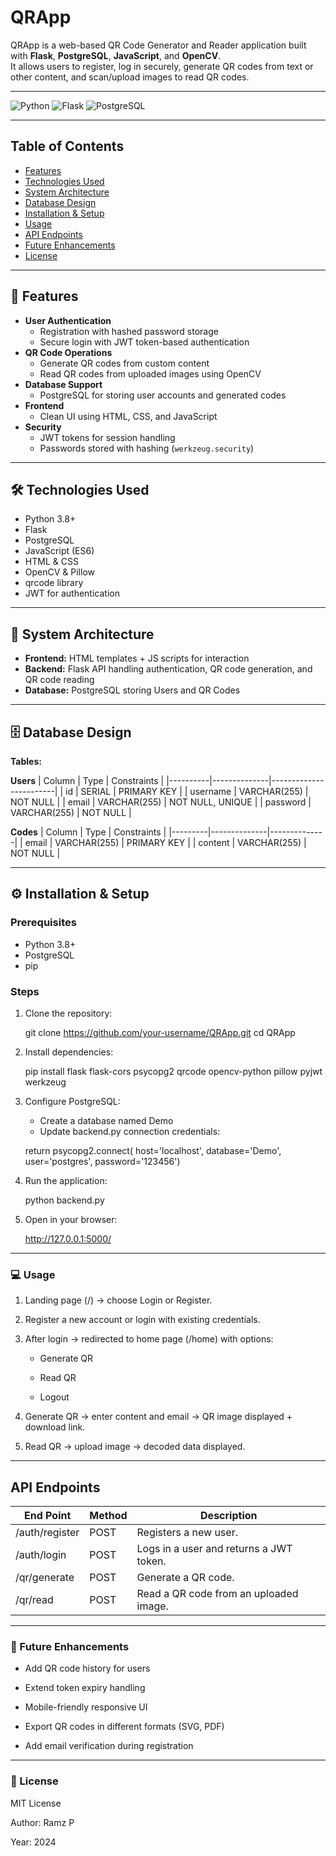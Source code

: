 
# QRApp

QRApp is a web-based QR Code Generator and Reader application built with **Flask**, **PostgreSQL**, **JavaScript**, and **OpenCV**.  
It allows users to register, log in securely, generate QR codes from text or other content, and scan/upload images to read QR codes.

---

![Python](https://img.shields.io/badge/Python-3.8+-blue)
![Flask](https://img.shields.io/badge/Flask-v2.3-green)
![PostgreSQL](https://img.shields.io/badge/PostgreSQL-v15-lightgrey)

---

## Table of Contents

- [Features](#features)  
- [Technologies Used](#technologies-used)  
- [System Architecture](#system-architecture)  
- [Database Design](#database-design)  
- [Installation & Setup](#installation--setup)  
- [Usage](#usage)  
- [API Endpoints](#api-endpoints)  
- [Future Enhancements](#future-enhancements)  
- [License](#license)  

---

## 🚀 Features
- **User Authentication**
  - Registration with hashed password storage
  - Secure login with JWT token-based authentication
- **QR Code Operations**
  - Generate QR codes from custom content
  - Read QR codes from uploaded images using OpenCV
- **Database Support**
  - PostgreSQL for storing user accounts and generated codes
- **Frontend**
  - Clean UI using HTML, CSS, and JavaScript
- **Security**
  - JWT tokens for session handling
  - Passwords stored with hashing (`werkzeug.security`)

---

## 🛠 Technologies Used
- Python 3.8+
- Flask
- PostgreSQL
- JavaScript (ES6)
- HTML & CSS
- OpenCV & Pillow
- qrcode library
- JWT for authentication

---

## 📂 System Architecture
- **Frontend:** HTML templates + JS scripts for interaction  
- **Backend:** Flask API handling authentication, QR code generation, and QR code reading  
- **Database:** PostgreSQL storing Users and QR Codes  

---

## 🗄 Database Design

**Tables:**

**Users**
| Column   | Type         | Constraints            |
|----------|--------------|------------------------|
| id       | SERIAL       | PRIMARY KEY            |
| username | VARCHAR(255) | NOT NULL               |
| email    | VARCHAR(255) | NOT NULL, UNIQUE       |
| password | VARCHAR(255) | NOT NULL               |

**Codes**
| Column  | Type         | Constraints  |
|---------|--------------|--------------|
| email   | VARCHAR(255) | PRIMARY KEY  |
| content | VARCHAR(255) | NOT NULL     |

---

## ⚙️ Installation & Setup

### Prerequisites
- Python 3.8+
- PostgreSQL
- pip

### Steps
1. Clone the repository:

   git clone https://github.com/your-username/QRApp.git
   cd QRApp

2. Install dependencies:

   pip install flask flask-cors psycopg2 qrcode opencv-python pillow pyjwt werkzeug

3. Configure PostgreSQL:

   - Create a database named Demo
   - Update backend.py connection credentials:

   return psycopg2.connect(
    host='localhost',
    database='Demo',
    user='postgres',
    password='123456')

4. Run the application:

   python backend.py

5. Open in your browser:

   http://127.0.0.1:5000/

---

### 💻 Usage

1. Landing page (/) → choose Login or Register.

2. Register a new account or login with existing credentials.

3. After login → redirected to home page (/home) with options:

   - Generate QR

   - Read QR

   - Logout

4. Generate QR → enter content and email → QR image displayed + download link.

5. Read QR → upload image → decoded data displayed.

---

## API Endpoints

| End Point        | Method   | Description                              |
|------------------|----------|------------------------------------------|
| /auth/register   |  POST    | Registers a new user.                    |
| /auth/login      |  POST    | Logs in a user and returns a JWT token.  |
| /qr/generate     |  POST    | Generate a QR code.                      |
| /qr/read         |  POST    | Read a QR code from an uploaded image.   |            

---

### 🌟 Future Enhancements

   - Add QR code history for users

   - Extend token expiry handling

   - Mobile-friendly responsive UI

   - Export QR codes in different formats (SVG, PDF)

   - Add email verification during registration

---

### 📄 License

MIT License

Author: Ramz P

Year: 2024
